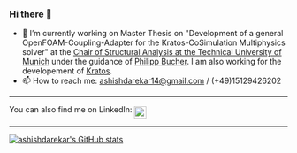 ### Hi there 👋

- 🔭 I’m currently working on Master Thesis on "Development of a general OpenFOAM-Coupling-Adapter for the Kratos-CoSimulation Multiphysics solver" at the [Chair of Structural Analysis at the Technical University of Munich](https://www.cee.ed.tum.de/en/st/home/) under the guidance of [Philipp Bucher](https://github.com/philbucher). I am also working for the developement of [Kratos](https://github.com/KratosMultiphysics/Kratos).
- 📫 How to reach me: ashishdarekar14@gmail.com / (+49)15129426202

---
You can also find me on LinkedIn:
<a href="https://www.linkedin.com/in/ashish-darekar-30602198/">
  <img align="middle" alt="Philipps's LinkedIN" width="22px" src="https://raw.githubusercontent.com/peterthehan/peterthehan/master/assets/linkedin.svg" />
</a>

---

[![ashishdarekar's GitHub stats](https://github-readme-stats.vercel.app/api?username=ashishdarekar&show_icons=true&theme=dark&include_all_commits=true)](https://github.com/anuraghazra/github-readme-stats)


<!--
**ashishdarekar/ashishdarekar** is a ✨ _special_ ✨ repository because its `README.md` (this file) appears on your GitHub profile.

Here are some ideas to get you started:

- 🔭 I’m currently working on Master Thesis on "Development of a general OpenFOAM-Coupling-Adapter for the Kratos-CoSimulation Multiphysics solver". I am also working with team KRATOS.  
- 🌱 I’m currently learning ...
- 👯 I’m looking to collaborate on ...
- 🤔 I’m looking for help with ...
- 💬 Ask me about ..
- 📫 How to reach me: ashishdarekar14@gmail.com
- 😄 Pronouns: 
- ⚡ Fun fact: ...
-->
